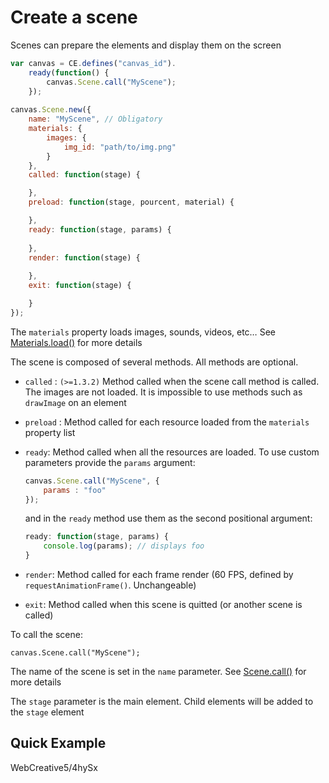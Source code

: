# Create a scene

Scenes can prepare the elements and display them on the screen

```javascript
var canvas = CE.defines("canvas_id").
    ready(function() {
        canvas.Scene.call("MyScene");
    });
        
canvas.Scene.new({
    name: "MyScene", // Obligatory
    materials: {
        images: {
            img_id: "path/to/img.png"
        }
    },
    called: function(stage) {

    },
    preload: function(stage, pourcent, material) {

    },
    ready: function(stage, params) {
      
    },
    render: function(stage) {
      
    },
    exit: function(stage) {

    }
});
```

The `materials` property loads images, sounds, videos, etc… See [Materials.load()][materials_load] for more details

The scene is composed of several methods. All methods are optional.

* `called` : `(>=1.3.2)` Method called when the scene call method is called. The images are not loaded. It is impossible to use methods such as `drawImage` on an element
* `preload` : Method called for each resource loaded from the `materials` property list
* `ready`: Method called when all the resources are loaded. To use custom parameters provide the `params` argument:

    ```javascript
    canvas.Scene.call("MyScene", {
        params : "foo"
    });
    ```

    and in the `ready` method use them as the second positional argument:

    ```javascript
    ready: function(stage, params) {
        console.log(params); // displays foo
    }
    ```

* `render`: Method called for each frame render (60 FPS, defined by `requestAnimationFrame()`. Unchangeable)
* `exit`: Method called when this scene is quitted (or another scene is called)

To call the scene:

```javascrtipt
canvas.Scene.call("MyScene");
```

The name of the scene is set in the `name` parameter. See [Scene.call()][scene_call] for more details

The `stage` parameter is the main element. Child elements will be added to the `stage` element

## Quick Example ##

<jsfiddle>WebCreative5/4hySx</jsfiddle>

[materials_load]: http://canvasengine.net/doc/?p=core.materials.load "core.materials.load"
[scene_call]: http://canvasengine.net/doc/?p=core.scene.call "core.scene.call"

